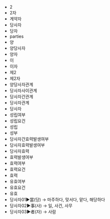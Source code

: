 - 2
- 2자
- 계약자
- 당사자
- 당자
- parties
- 양
- 양당사자
- 양자
- 이
- 이자
- 제2
- 제2자
- 양당사자관계
- 당사자사이관계
- 당사자간관계
- 당사자관계
- 당사자
- 성립여부
- 성립요건
- 성립
- 성부
- 당사자간효력발생여부
- 당사자효력발생여부
- 당사자효력
- 효력발생여부
- 효력여부
- 효력요건
- 효력
- 유효여부
- 유효요건
- 유효
- 당사자01▶️當(당) → 마주하다, 맞서다, 맡다, 해당하다
- 당사자02▶️事(사) → 일, 사건, 사무
- 당사자03▶️者(자) → 사람